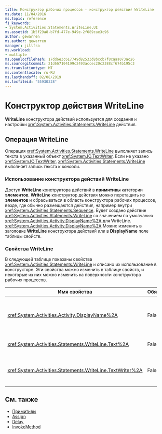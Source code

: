 ```yaml
---
title: Конструктор рабочих процессов - конструктор действия WriteLine
ms.date: 11/04/2016
ms.topic: reference
f1_keywords:
- System.Activities.Statements.WriteLine.UI
ms.assetid: 1b5f29a8-b7fd-477e-949e-2f689cae3c96
author: gewarren
ms.author: gewarren
manager: jillfra
ms.workload:
- multiple
ms.openlocfilehash: 17dd6e3c617749d82533d8bccb7f0caaa073ac26
ms.sourcegitcommit: 21d667104199c2493accec20c2388cf674b195c3
ms.translationtype: MT
ms.contentlocale: ru-RU
ms.lasthandoff: 02/08/2019
ms.locfileid: "55930328"
---
```

# <a name="writeline-activity-designer"></a>Конструктор действия WriteLine

**WriteLine** конструктора действий используется для создания и настройки <xref:System.Activities.Statements.WriteLine> действия.

## <a name="the-writeline-activity"></a>Операция WriteLine

Операция <xref:System.Activities.Statements.WriteLine> выполняет запись текста в указанный объект <xref:System.IO.TextWriter>. Если не указано <xref:System.IO.TextWriter>, <xref:System.Activities.Statements.WriteLine> выполняет запись текста к консоли.

### <a name="using-the-writeline-activity-designer"></a>Использование конструктора действий WriteLine

Доступ **WriteLine** конструктора действий в **примитивы** категории **элементов**. **WriteLine** конструктор действия можно перетащить из **элементов** и сбрасываться в область конструктора рабочих процессов, везде, где обычно размещаются действия, например внутри <xref:System.Activities.Statements.Sequence>. Будет создано действие <xref:System.Activities.Statements.WriteLine> со значением по умолчанию <xref:System.Activities.Activity.DisplayName%2A> для WriteLine. <xref:System.Activities.Activity.DisplayName%2A> Можно изменить в заголовке **WriteLine** конструктора действий или в **DisplayName** поле таблицы свойств.

### <a name="the-writeline-properties"></a>Свойства WriteLine

В следующей таблице показаны свойства <xref:System.Activities.Statements.WriteLine> и описано их использование в конструкторе. Эти свойства можно изменить в таблице свойств, и некоторые из них можно изменить на поверхности конструктора рабочих процессов.

|Имя свойства|Обязательно|Использование|
|-|--------------|-|
|<xref:System.Activities.Activity.DisplayName%2A>|False|Понятное имя действия <xref:System.Activities.Statements.WriteLine>. Значение по умолчанию WriteLine. Для значения <xref:System.Activities.Activity.DisplayName%2A> нет жестких требований, однако лучше всего всегда использовать такое значение.|
|<xref:System.Activities.Statements.WriteLine.Text%2A>|False|Текст для записи. Чтобы задать свойство, введите выражение Visual Basic в **текст** поле **WriteLine** действие конструктора или в сетке свойств.|
|<xref:System.Activities.Statements.WriteLine.TextWriter%2A>|False|Класс <xref:System.IO.TextWriter>, в который <xref:System.Activities.Statements.WriteLine> записывает <xref:System.Activities.Statements.WriteLine.Text%2A>. По умолчанию - консоль.|

## <a name="see-also"></a>См. также

- [Примитивы](../workflow-designer/primitives-activity-designers.md)
- [Assign](../workflow-designer/assign-activity-designer.md)
- [Delay](../workflow-designer/delay-activity-designer.md)
- [InvokeMethod](../workflow-designer/invokemethod-activity-designer.md)
